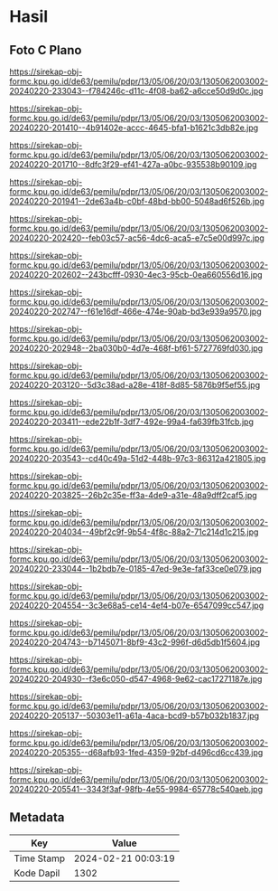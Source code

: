 # Hasil

## Foto C Plano

https://sirekap-obj-formc.kpu.go.id/de63/pemilu/pdpr/13/05/06/20/03/1305062003002-20240220-233043--f784246c-d11c-4f08-ba62-a6cce50d9d0c.jpg

https://sirekap-obj-formc.kpu.go.id/de63/pemilu/pdpr/13/05/06/20/03/1305062003002-20240220-201410--4b91402e-accc-4645-bfa1-b1621c3db82e.jpg

https://sirekap-obj-formc.kpu.go.id/de63/pemilu/pdpr/13/05/06/20/03/1305062003002-20240220-201710--8dfc3f29-ef41-427a-a0bc-935538b90109.jpg

https://sirekap-obj-formc.kpu.go.id/de63/pemilu/pdpr/13/05/06/20/03/1305062003002-20240220-201941--2de63a4b-c0bf-48bd-bb00-5048ad6f526b.jpg

https://sirekap-obj-formc.kpu.go.id/de63/pemilu/pdpr/13/05/06/20/03/1305062003002-20240220-202420--feb03c57-ac56-4dc6-aca5-e7c5e00d997c.jpg

https://sirekap-obj-formc.kpu.go.id/de63/pemilu/pdpr/13/05/06/20/03/1305062003002-20240220-202602--243bcfff-0930-4ec3-95cb-0ea660556d16.jpg

https://sirekap-obj-formc.kpu.go.id/de63/pemilu/pdpr/13/05/06/20/03/1305062003002-20240220-202747--f61e16df-466e-474e-90ab-bd3e939a9570.jpg

https://sirekap-obj-formc.kpu.go.id/de63/pemilu/pdpr/13/05/06/20/03/1305062003002-20240220-202948--2ba030b0-4d7e-468f-bf61-5727769fd030.jpg

https://sirekap-obj-formc.kpu.go.id/de63/pemilu/pdpr/13/05/06/20/03/1305062003002-20240220-203120--5d3c38ad-a28e-418f-8d85-5876b9f5ef55.jpg

https://sirekap-obj-formc.kpu.go.id/de63/pemilu/pdpr/13/05/06/20/03/1305062003002-20240220-203411--ede22b1f-3df7-492e-99a4-fa639fb31fcb.jpg

https://sirekap-obj-formc.kpu.go.id/de63/pemilu/pdpr/13/05/06/20/03/1305062003002-20240220-203543--cd40c49a-51d2-448b-97c3-86312a421805.jpg

https://sirekap-obj-formc.kpu.go.id/de63/pemilu/pdpr/13/05/06/20/03/1305062003002-20240220-203825--26b2c35e-ff3a-4de9-a31e-48a9dff2caf5.jpg

https://sirekap-obj-formc.kpu.go.id/de63/pemilu/pdpr/13/05/06/20/03/1305062003002-20240220-204034--49bf2c9f-9b54-4f8c-88a2-71c214d1c215.jpg

https://sirekap-obj-formc.kpu.go.id/de63/pemilu/pdpr/13/05/06/20/03/1305062003002-20240220-233044--1b2bdb7e-0185-47ed-9e3e-faf33ce0e079.jpg

https://sirekap-obj-formc.kpu.go.id/de63/pemilu/pdpr/13/05/06/20/03/1305062003002-20240220-204554--3c3e68a5-ce14-4ef4-b07e-6547099cc547.jpg

https://sirekap-obj-formc.kpu.go.id/de63/pemilu/pdpr/13/05/06/20/03/1305062003002-20240220-204743--b7145071-8bf9-43c2-996f-d6d5db1f5604.jpg

https://sirekap-obj-formc.kpu.go.id/de63/pemilu/pdpr/13/05/06/20/03/1305062003002-20240220-204930--f3e6c050-d547-4968-9e62-cac17271187e.jpg

https://sirekap-obj-formc.kpu.go.id/de63/pemilu/pdpr/13/05/06/20/03/1305062003002-20240220-205137--50303e11-a61a-4aca-bcd9-b57b032b1837.jpg

https://sirekap-obj-formc.kpu.go.id/de63/pemilu/pdpr/13/05/06/20/03/1305062003002-20240220-205355--d68afb93-1fed-4359-92bf-d496cd6cc439.jpg

https://sirekap-obj-formc.kpu.go.id/de63/pemilu/pdpr/13/05/06/20/03/1305062003002-20240220-205541--3343f3af-98fb-4e55-9984-65778c540aeb.jpg


## Metadata

| Key        | Value               |
| ---------- | ------------------- |
| Time Stamp | 2024-02-21 00:03:19 |
| Kode Dapil | 1302                |



